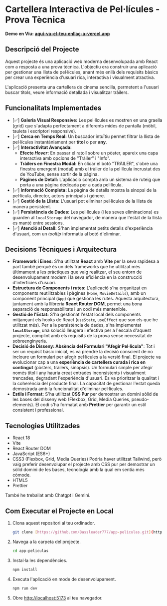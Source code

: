 # Cartellera Interactiva de Pel·lícules - Prova Tècnica

**Demo en Viu:** [**aquí-va-el-teu-enllaç-a-vercel.app**](https://aquí-va-el-teu-enllaç-a-vercel.app)

## Descripció del Projecte

Aquest projecte és una aplicació web moderna desenvolupada amb React com a resposta a una prova tècnica. L'objectiu era construir una aplicació per gestionar una llista de pel·lícules, anant més enllà dels requisits bàsics per crear una experiència d'usuari rica, interactiva i visualment atractiva.

L'aplicació presenta una cartellera de cinema sencilla, permetent a l'usuari buscar títols, veure informació detallada i visualitzar tràilers.

## Funcionalitats Implementades

- [✅] **Galeria Visual Responsive:** Les pel·lícules es mostren en una graella (grid) que s'adapta perfectament a diferents mides de pantalla (mòbil, tauleta i escriptori responsive).
- [✅] **Cerca en Temps Real:** Un buscador intuïtiu permet filtrar la llista de pel·lícules instantàniament per **títol** o per **any**.
- [✅] **Interactivitat Avançada:**
    - **Efecte *Hover*:** En passar el ratolí sobre un pòster, apareix una capa interactiva amb opcions de "Tràiler" i "Info".
    - **Tràilers en Finestra Modal:** En clicar el botó "TRÀILER", s'obre una finestra emergent (modal) amb el tràiler de la pel·lícula incrustat des de YouTube, sense sortir de la pàgina.
    - **Pàgines de Detall:** L'aplicació compta amb un sistema de ruteig que porta a una pàgina dedicada per a cada pel·lícula.
- [✅] **Informació Completa:** La pàgina de detalls mostra la sinopsi de la pel·lícula, director, actors principals i gènere.
- [✅] **Gestió de la Llista:** L'usuari pot eliminar pel·lícules de la llista de manera persistent.
- [✅] **Persistència de Dades:** Les pel·lícules (i les seves eliminacions) es guarden al `localStorage` del navegador, de manera que l'estat de la llista es manté entre sessions.
- [✅] **Atenció al Detall:** S'han implementat petits detalls d'experiència d'usuari, com un *tooltip* informatiu al botó d'eliminar.

## Decisions Tècniques i Arquitectura

- **Framework i Eines:** S'ha utilitzat **React** amb **Vite** per la seva rapidesa a part també perqué és un dels frameworks que he utilitzat més últimament a les pràctiques que vaig realitzar, el seu entorn de desenvolupament modern i la seva eficiència en la construcció d'interfícies d'usuari.
- **Estructura de Components i rutes:** L'aplicació s'ha organitzat en components reutilitzables i pàgines (`Home`, `MovieDetails`), amb un component principal (`App`) que gestiona les rutes. Aquesta arquitectura, juntament amb la llibreria **React Router DOM**, permet una bona separació de responsabilitats i un codi més mantenible.
- **Gestió de l'Estat:** S'ha gestionat l'estat local dels components mitjançant els hooks de React (`useState`, `useEffect` que son els que he utilitzat més). Per a la persistència de dades, s'ha implementat **`localStorage`**, una solució lleugera i efectiva per a l'escala d'aquest projecte, complint amb els requisits de la prova sense necessitat de sobreenginyeria.
- **Decisió de Disseny: Absència del Formulari "Afegir Pel·lícula"**: Tot i ser un requisit bàsic inicial, es va prendre la decisió conscient de no incloure un formulari per afegir pel·lícules a la versió final. El projecte va evolucionar cap a una **experiència de cartellera curada i rica en contingut** (pòsters, tràilers, sinopsis). Un formulari simple per afegir només títol i any hauria creat entrades inconsistents i visualment trencades, degradant l'experiència d'usuari. Es va prioritzar la qualitat i la coherència del producte final. La capacitat de gestionar l'estat queda demostrada amb la funcionalitat d'eliminar pel·lícules.
- **Estils i Format:** S'ha utilitzat **CSS Pur** per demostrar un domini sòlid de les bases del disseny web (Flexbox, Grid, Media Queries, pseudo-elements). El codi s'ha formatat amb **Prettier** per garantir un estil consistent i professional.

## Tecnologies Utilitzades

- React 18
- Vite
- React Router DOM
- JavaScript (ES6+)
- CSS3 (Flexbox, Grid, Media Queries) Podria haver utilitzat Tailwind, però vaig preferir desenvolupar el projecte amb CSS pur per demostrar un sòlid domini de les bases, tecnologia amb la qual em sentia més còmode.
- HTML5
- Prettier

També he treballat amb Chatgpt i Gemini.

## Com Executar el Projecte en Local

1.  Clona aquest repositori al teu ordinador.
    ```bash
    git clone [https://github.com/Bassleader777/app-peliculas.git](https://github.com/Bassleader777/app-peliculas.git)
    ```
2.  Navega a la carpeta del projecte.
    ```bash
    cd app-peliculas
    ```
3.  Instal·la les dependències.
    ```bash
    npm install
    ```
4.  Executa l'aplicació en mode de desenvolupament.
    ```bash
    npm run dev
    ```
5.  Obre [http://localhost:5173](http://localhost:5173) al teu navegador.